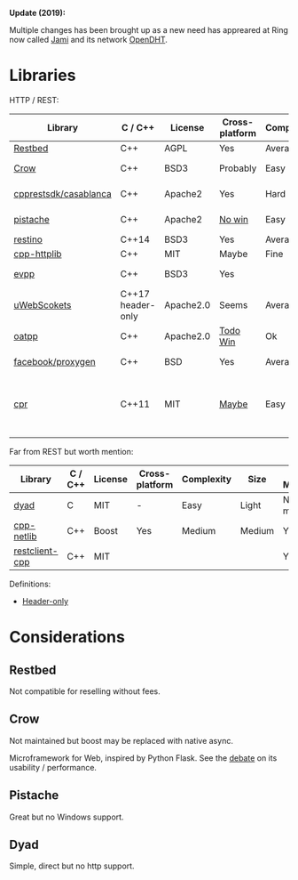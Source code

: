 **Update (2019):**

Multiple changes has been brought up as a new need has appreared at Ring now called [Jami](jami.net) and its network [OpenDHT](https://opendht.net).

# Libraries

HTTP / REST:

Library | C / C++ | License | Cross-platform | Complexity | Size | Releases / Maintenance | Boost | Content
---|---|---|---|---|---|---|---|---
[Restbed](https://github.com/Corvusoft/restbed) | C++ | AGPL | Yes | Average | Large | Yes | No | REST
[Crow](https://github.com/ipkn/crow) | C++ | BSD3 | Probably | Easy | Header | Not maintained | Yes | REST
[cpprestsdk/casablanca](https://github.com/Microsoft/cpprestsdk) | C++ | Apache2 | Yes | Hard | Huge (2M) | Yes | Yes | REST
[pistache](https://github.com/oktal/pistache) | C++ | Apache2 | [No win](https://github.com/oktal/pistache/issues/6) | Easy | Huge (1.6M) | Yes | No | REST
[restino](https://github.com/Stiffstream/restinio) | C++14 | BSD3 | Yes | Average | Huge | Yes | Optional | REST
[cpp-httplib](https://github.com/yhirose/cpp-httplib) | C++ | MIT | Maybe | Fine | Header | Yes | No | HTTP
[evpp](https://github.com/Qihoo360/evpp) | C++ | BSD3 | Yes | | | | | high load for TCP/UDP/HTTP
[uWebScokets](https://github.com/uNetworking/uWebSockets) | C++17 header-only | Apache2.0 | Seems | Average | Average | Lots | No | http, websockets, js lib
[oatpp](https://github.com/oatpp/oatpp) | C++ | Apache2.0 | [Todo Win](https://github.com/oatpp/oatpp/issues/2) | Ok | Average | Yes | No | fast web, rest, async
[facebook/proxygen](https://github.com/facebook/proxygen) | C++ | BSD | Yes | Average | Average | Lots | Yes | Libraries with HTTP server
[cpr](https://github.com/whoshuu/cpr) | C++11 | MIT | [Maybe](https://github.com/whoshuu/cpr/search?q=windows&type=Issues) | Easy | Average | Yes | No | Spiritual port of Python Requests, Rest, Asynci and more
[]() | | | | | | | | 

Far from REST but worth mention:

Library | C / C++ | License | Cross-platform | Complexity | Size | Releases / Maintenance | Boost | Content
---|---|---|---|---|---|---|---|---
[dyad](https://github.com/rxi/dyad) | C | MIT | - | Easy | Light | Not maintained | No | Async TCP
[cpp-netlib](https://github.com/cpp-netlib/cpp-netlib) | C++ | Boost | Yes | Medium | Medium | Yes | Yes | HTTP
[restclient-cpp](https://github.com/mrtazz/restclient-cpp) | C++ | MIT | | | | Yes | | libcurl wrapper


Definitions:

- [Header-only](https://en.wikipedia.org/wiki/Header-only)

# Considerations

## Restbed

Not compatible for reselling without fees.

## Crow

Not maintained but boost may be replaced with native async.

Microframework for Web, inspired by Python Flask. See the [debate](https://news.ycombinator.com/item?id=8002604) on its usability / performance.

## Pistache

Great but no Windows support.

## Dyad

Simple, direct but no http support.

